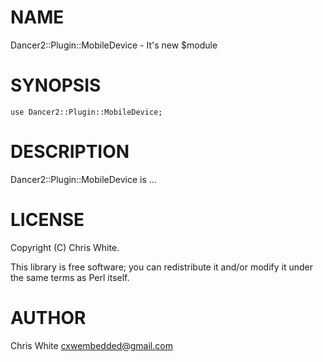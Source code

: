 # NAME

Dancer2::Plugin::MobileDevice - It's new $module

# SYNOPSIS

    use Dancer2::Plugin::MobileDevice;

# DESCRIPTION

Dancer2::Plugin::MobileDevice is ...

# LICENSE

Copyright (C) Chris White.

This library is free software; you can redistribute it and/or modify
it under the same terms as Perl itself.

# AUTHOR

Chris White <cxwembedded@gmail.com>

